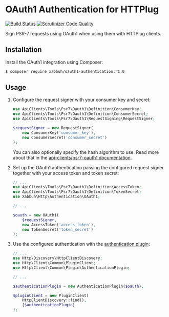 OAuth1 Authentication for HTTPlug
=================================

[![Build Status](https://travis-ci.org/xabbuh/oauth1-authentication.svg?branch=master)](https://travis-ci.org/xabbuh/oauth1-authentication)
[![Scrutinizer Code Quality](https://scrutinizer-ci.com/g/xabbuh/oauth1-authentication/badges/quality-score.png?b=master)](https://scrutinizer-ci.com/g/xabbuh/oauth1-authentication/?branch=master)

Sign PSR-7 requests using OAuth1 when using them with HTTPlug clients.

Installation
------------

Install the OAuth1 integration using Composer:

```bash
$ composer require xabbuh/oauth1-authentication:^1.0
```

Usage
-----

1. Configure the request signer with your consumer key and secret:

    ```php
    use ApiClients\Tools\Psr7\Oauth1\Definition\ConsumerKey;
    use ApiClients\Tools\Psr7\Oauth1\Definition\ConsumerSecret;
    use ApiClients\Tools\Psr7\Oauth1\RequestSigning\RequestSigner;

    $requestSigner = new RequestSigner(
        new ConsumerKey('consumer_key'),
        new ConsumerSecret('consumer_secret')
    );
    ```

    You can also optionally specify the hash algorithm to use. Read more about that in the
    [api-clients/psr7-oauth1 documentation](https://github.com/php-api-clients/psr7-oauth1/blob/master/README.md).

1. Set up the OAuth1 authentication passing the configured request signer together with
   your access token and token secret:

   ```php
   // ...
   use ApiClients\Tools\Psr7\Oauth1\Definition\AccessToken;
   use ApiClients\Tools\Psr7\Oauth1\Definition\TokenSecret;
   use Xabbuh\Http\Authentication\OAuth1;

   // ...

   $oauth = new OAuth1(
       $requestSigner,
       new AccessToken('access_token'),
       new TokenSecret('token_secret')
   );
   ```

1. Use the configured authentication with the [authentication plugin](http://php-http.org/en/latest/plugins/authentication.html):

   ```php
   // ...
   use Http\Discovery\HttpClientDiscovery;
   use Http\Client\Common\PluginClient;
   use Http\Client\Common\Plugin\AuthenticationPlugin;

   // ...

   $authenticationPlugin = new AuthenticationPlugin($oauth);

   $pluginClient = new PluginClient(
       HttpClientDiscovery::find(),
       [$authenticationPlugin]
   );
   ```
